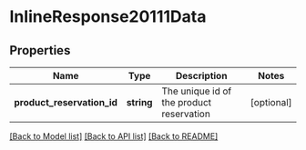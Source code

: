 # InlineResponse20111Data

## Properties
Name | Type | Description | Notes
------------ | ------------- | ------------- | -------------
**product_reservation_id** | **string** | The unique id of the product reservation | [optional] 

[[Back to Model list]](../../README.md#documentation-for-models) [[Back to API list]](../../README.md#documentation-for-api-endpoints) [[Back to README]](../../README.md)

